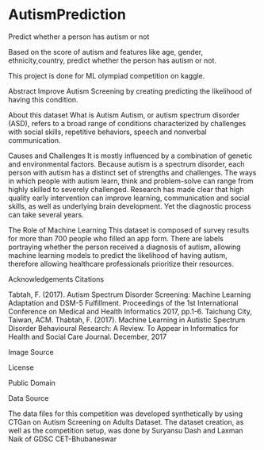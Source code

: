 # AutismPrediction
Predict whether a person has autism or not

Based on the score of autism and features like  age, gender, ethnicity,country, predict whether the person has autism or not.

This project is done for ML olympiad competition on kaggle.

Abstract
Improve Autism Screening by creating predicting the likelihood of having this condition.

About this dataset
What is Autism
Autism, or autism spectrum disorder (ASD), refers to a broad range of conditions characterized by challenges with social skills, repetitive behaviors, speech and nonverbal communication.

Causes and Challenges
It is mostly influenced by a combination of genetic and environmental factors. Because autism is a spectrum disorder, each person with autism has a distinct set of strengths and challenges. The ways in which people with autism learn, think and problem-solve can range from highly skilled to severely challenged.
Research has made clear that high quality early intervention can improve learning, communication and social skills, as well as underlying brain development. Yet the diagnostic process can take several years.

The Role of Machine Learning
This dataset is composed of survey results for more than 700 people who filled an app form. There are labels portraying whether the person received a diagnosis of autism, allowing machine learning models to predict the likelihood of having autism, therefore allowing healthcare professionals prioritize their resources.

Acknowledgements
Citations

Tabtah, F. (2017). Autism Spectrum Disorder Screening: Machine Learning Adaptation and DSM-5 Fulfillment. Proceedings of the 1st International Conference on Medical and Health Informatics 2017, pp.1-6. Taichung City, Taiwan, ACM.
Thabtah, F. (2017). Machine Learning in Autistic Spectrum Disorder Behavioural Research: A Review. To Appear in Informatics for Health and Social Care Journal. December, 2017

Image Source

License

Public Domain

Data Source

The data files for this competition was developed synthetically by using CTGan on Autism Screening on Adults Dataset.
The dataset creation, as well as the competition setup, was done by Suryansu Dash and Laxman Naik of GDSC CET-Bhubaneswar


